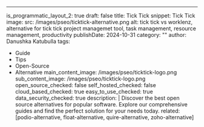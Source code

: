 ---
is_programmatic_layout_2: true
draft: false
title: Tick Tick
snippet: Tick Tick
image:
  src: /images/pseo/ticktick-alternative.png
  alt: tick tick vs worklenz, alternative for tick tick project managemet tool, task management, resource management, productivity
publishDate: 2024-10-31
category: ""
author: Danushka Katubulla
tags:
  - Guide
  - Tips
  - Open-Source
  - Alternative
main_content_image: /images/pseo/ticktick-logo.png
sub_content_image: /images/pseo/ticktick-logo.png
open_source_checked: false
self_hosted_checked: false
cloud_based_checked: true
easy_to_use_checked: true
data_security_checked: true
description: |
   Discover the best open source alternatives for popular software. Explore our comprehensive guides and find the perfect solution for your needs today.
related: [podio-alternative, float-alternative, quire-alternative, zoho-alternative]